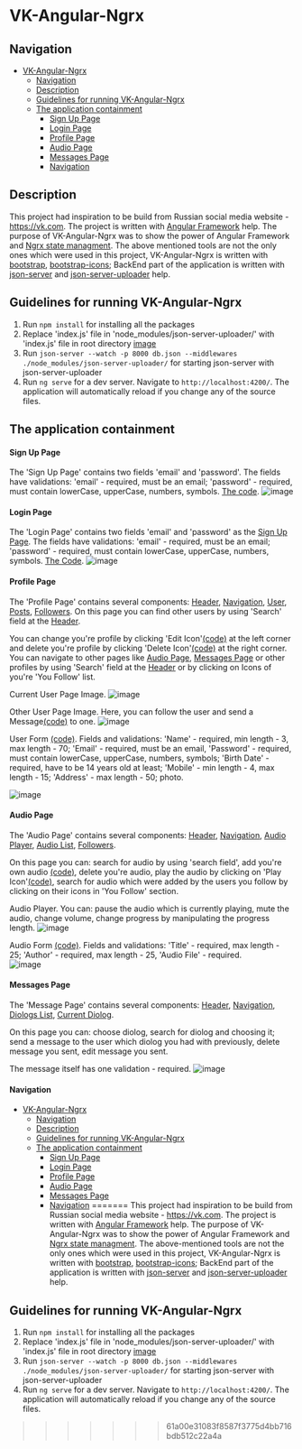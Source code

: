 # VK-Angular-Ngrx

## Navigation

- [VK-Angular-Ngrx](#vk-angular-ngrx)
  - [Navigation](#navigation)
  - [Description](#description)
  - [Guidelines for running VK-Angular-Ngrx](#guidelines-for-running-vk-angular-ngrx)
  - [The application containment](#the-application-containment)
    - [Sign Up Page](#sign-up-page)
    - [Login Page](#login-page)
    - [Profile Page](#profile-page)
    - [Audio Page](#audio-page)
    - [Messages Page](#messages-page)
    - [Navigation](#navigation-1)

## Description

This project had inspiration to be build from Russian social media website - https://vk.com. The project is written with [Angular Framework](https://angular.io/) help. The purpose of VK-Angular-Ngrx was to show the power of Angular Framework and [Ngrx state managment](https://ngrx.io/). The above mentioned tools are not the only ones which were used in this project, VK-Angular-Ngrx is written with [bootstrap](https://getbootstrap.com/), [bootstrap-icons](https://icons.getbootstrap.com/); BackEnd part of the application is written with [json-server](https://www.npmjs.com/package/json-server) and [json-server-uploader](https://www.npmjs.com/package/json-server-uploader) help.

## Guidelines for running VK-Angular-Ngrx

1. Run `npm install` for installing all the packages
2. Replace 'index.js' file in 'node_modules/json-server-uploader/' with 'index.js' file in root directory
   [image](https://github.com/MatthewKulyabin/VK-Angular-Ngrx/assets/53336418/33658190-f520-4e52-a8b7-cb15977e35f0)
3. Run `json-server --watch -p 8000 db.json --middlewares ./node_modules/json-server-uploader/` for starting json-server with json-server-uploader
4. Run `ng serve` for a dev server. Navigate to `http://localhost:4200/`. The application will automatically reload if you change any of the source files.

## The application containment

#### Sign Up Page

The 'Sign Up Page' contains two fields 'email' and 'password'. The fields have validations: 'email' - required, must be an email; 'password' - required, must contain lowerCase, upperCase, numbers, symbols. [The code](./src/app/features/signup-page/).
![image](https://github.com/MatthewKulyabin/VK-Angular-Ngrx/assets/53336418/0a408303-d101-45a1-a7dc-1785d1dea84d)

#### Login Page

The 'Login Page' contains two fields 'email' and 'password' as the [Sign Up Page](#sign-up-page). The fields have validations: 'email' - required, must be an email; 'password' - required, must contain lowerCase, upperCase, numbers, symbols. [The Code](./src/app/features/login-page/).
![image](https://github.com/MatthewKulyabin/VK-Angular-Ngrx/assets/53336418/1349920f-e1c1-478c-8537-3cdf7eeb9e93)

#### Profile Page

The 'Profile Page' contains several components: [Header](./src/app/share/components/header/), [Navigation](./src/app/share/components/nav/), [User](./src/app/features/profile-page/user/), [Posts](./src/app/share/components/posts-list/), [Followers](./src/app/share/components/followers/). On this page you can find other users by using 'Search' field at the [Header](./src/app/share/components/header/).

You can change you're profile by clicking 'Edit Icon'[(code)](./src/app/share/components/icons/edit-icon/) at the left corner and delete you're profile by clicking 'Delete Icon'[(code)](./src/app/share/components/icons/delete-icon/) at the right corner. You can navigate to other pages like [Audio Page](#audio-page), [Messages Page](#messages-page) or other profiles by using 'Search' field at the [Header](./src/app/share/components/header/) or by clicking on Icons of you're 'You Follow' list.

Current User Page Image.
![image](https://github.com/MatthewKulyabin/VK-Angular-Ngrx/assets/53336418/467e978c-0be0-4e5a-93c4-8353bcf71a82)

Other User Page Image. Here, you can follow the user and send a Message[(code)](./src/app/share/components/message-form/) to one.
![image](https://github.com/MatthewKulyabin/VK-Angular-Ngrx/assets/53336418/ef86f594-faf8-4631-8aae-5ec984b44115)

User Form [(code)](./src/app/features/audio-page/audio-form/). Fields and validations: 'Name' - required, min length - 3, max length - 70; 'Email' - required, must be an email, 'Password' - required, must contain lowerCase, upperCase, numbers, symbols; 'Birth Date' - required, have to be 14 years old at least; 'Mobile' - min length - 4, max length - 15; 'Address' - max length - 50; photo.

![image](https://github.com/MatthewKulyabin/VK-Angular-Ngrx/assets/53336418/cf63b1ee-4092-43fc-a3a4-c8c66b4ea350)

#### Audio Page

The 'Audio Page' contains several components: [Header](./src/app/share/components/header/), [Navigation](./src/app/share/components/nav/), [Audio Player](./src/app/share/components/audio/), [Audio List](./src/app/share/components/audio/audio-list/), [Followers](./src/app/share/components/followers/).

On this page you can: search for audio by using 'search field', add you're own audio [(code)](./src/app/features/audio-page/audio-form/), delete you're audio, play the audio by clicking on 'Play Icon'[(code)](./src/app/share/components/icons/play-icon/), search for audio which were added by the users you follow by clicking on their icons in 'You Follow' section.

Audio Player. You can: pause the audio which is currently playing, mute the audio, change volume, change progress by manipulating the progress length.
![image](https://github.com/MatthewKulyabin/VK-Angular-Ngrx/assets/53336418/4ae6fac4-34b1-4264-8a22-c57a0b675877)

Audio Form [(code)](./src/app/features/audio-page/audio-form/). Fields and validations: 'Title' - required, max length - 25; 'Author' - required, max length - 25, 'Audio File' - required.  
![image](https://github.com/MatthewKulyabin/VK-Angular-Ngrx/assets/53336418/df2147f0-d31e-4121-8078-2e28c1e574d0)

#### Messages Page

The 'Message Page' contains several components: [Header](./src/app/share/components/header/), [Navigation](./src/app/share/components/nav/), [Diologs List](./src/app/features/messages-page/message-left-side/), [Current Diolog](./src/app/features/messages-page/message-right-side/).

On this page you can: choose diolog, search for diolog and choosing it; send a message to the user which diolog you had with previously, delete message you sent, edit message you sent.

The message itself has one validation - required.
![image](https://github.com/MatthewKulyabin/VK-Angular-Ngrx/assets/53336418/afa04abc-76ef-49d5-a49b-b8da2bf9a5f9)

#### Navigation

- [VK-Angular-Ngrx](#vk-angular-ngrx)
  - [Navigation](#navigation)
  - [Description](#description)
  - [Guidelines for running VK-Angular-Ngrx](#guidelines-for-running-vk-angular-ngrx)
  - [The application containment](#the-application-containment)
    - [Sign Up Page](#sign-up-page)
    - [Login Page](#login-page)
    - [Profile Page](#profile-page)
    - [Audio Page](#audio-page)
    - [Messages Page](#messages-page)
    - [Navigation](#navigation-1)
=======
This project had inspiration to be build from Russian social media website - https://vk.com. The project is written with [Angular Framework](https://angular.io/) help. The purpose of VK-Angular-Ngrx was to show the power of Angular Framework and [Ngrx state managment](https://ngrx.io/). The above-mentioned tools are not the only ones which were used in this project, VK-Angular-Ngrx is written with [bootstrap](https://getbootstrap.com/), [bootstrap-icons](https://icons.getbootstrap.com/); BackEnd part of the application is written with [json-server](https://www.npmjs.com/package/json-server) and [json-server-uploader](https://www.npmjs.com/package/json-server-uploader) help.

## Guidelines for running VK-Angular-Ngrx

1. Run `npm install` for installing all the packages
2. Replace 'index.js' file in 'node_modules/json-server-uploader/' with 'index.js' file in root directory
 [image](https://github.com/MatthewKulyabin/VK-Angular-Ngrx/assets/53336418/33658190-f520-4e52-a8b7-cb15977e35f0)
3. Run `json-server --watch -p 8000 db.json --middlewares ./node_modules/json-server-uploader/` for starting json-server with json-server-uploader
4. Run `ng serve` for a dev server. Navigate to `http://localhost:4200/`. The application will automatically reload if you change any of the source files.
>>>>>>> 61a00e31083f8587f3775d4bb716bdb512c22a4a

